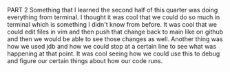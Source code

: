 
PART 2
Something that I learned the second half of this quarter was doing everything from terminal. I thought it was cool that we could do so much in terminal which is something I didn't know from before. It was cool that we could edit files in vim and then push that change back to main like on github and then we would be able to see those changes as well. Another thing was how we used jdb and how we could stop at a certain line to see what was happening at that point. It was cool seeing how we could use this to debug and figure our certain things about how our code runs.
